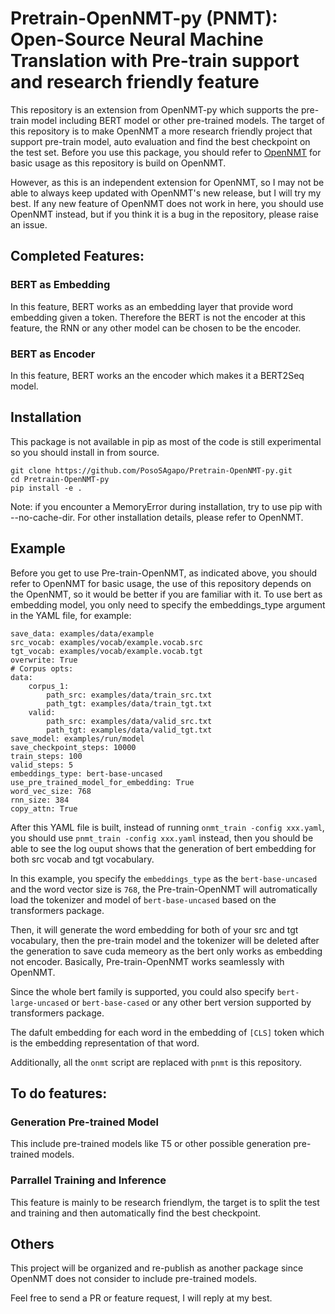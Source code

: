 # Pretrain-OpenNMT-py (PNMT): Open-Source Neural Machine Translation with Pre-train support and research friendly feature

This repository is an extension from OpenNMT-py which supports the pre-train model including BERT model or other pre-trained models. The target of this repository is to make OpenNMT a more research friendly project that support pre-train model, auto evaluation and find the best checkpoint on the test set.
Before you use this package, you should refer to [OpenNMT](https://github.com/OpenNMT/OpenNMT-py) for basic usage as this repository is build on OpenNMT. 

However, as this is an independent extension for OpenNMT, so I may not be able to always keep updated with OpenNMT's new release, but I will try my best. If any new feature of OpenNMT does not work in here, you should use OpenNMT instead, but if you think it is a bug in the repository, please raise an issue.
## Completed Features:
### BERT as Embedding
In this feature, BERT works as an embedding layer that provide word embedding given a token. Therefore the BERT is not the encoder at this feature, the RNN or any other model can be chosen to be the encoder.
### BERT as Encoder
In this feature, BERT works an the encoder which makes it a BERT2Seq model.

## Installation

This package is not available in pip as most of the code is still experimental so you should install in from source.
```
git clone https://github.com/PosoSAgapo/Pretrain-OpenNMT-py.git
cd Pretrain-OpenNMT-py
pip install -e .
```
Note: if you encounter a MemoryError during installation, try to use pip with --no-cache-dir. For other installation details, please refer to OpenNMT.

## Example
Before you get to use Pre-train-OpenNMT, as indicated above, you should refer to OpenNMT for basic usage, the use of this repository depends on the OpenNMT, so it would be better if you are familiar with it.
To use bert as embedding model, you only need to specify the embeddings_type argument in the YAML file, for example:
```
save_data: examples/data/example
src_vocab: examples/vocab/example.vocab.src
tgt_vocab: examples/vocab/example.vocab.tgt
overwrite: True
# Corpus opts:
data:
    corpus_1:
        path_src: examples/data/train_src.txt
        path_tgt: examples/data/train_tgt.txt
    valid:
        path_src: examples/data/valid_src.txt
        path_tgt: examples/data/valid_tgt.txt
save_model: examples/run/model
save_checkpoint_steps: 10000
train_steps: 100
valid_steps: 5
embeddings_type: bert-base-uncased
use_pre_trained_model_for_embedding: True
word_vec_size: 768
rnn_size: 384
copy_attn: True
```
After this YAML file is built, instead of running `onmt_train -config xxx.yaml`, you should use `pnmt_train -config xxx.yaml` instead, then you should be able to see the log ouput shows that the generation of bert embedding for both src vocab and tgt vocabulary.

In this example, you specify the `embeddings_type` as the `bert-base-uncased` and the word vector size is `768`, the Pre-train-OpenNMT will autromatically load the tokenizer and model of `bert-base-uncased` based on the transformers package. 

Then, it will generate the word embedding for both of your src and tgt vocabulary, then the pre-train model and the tokenizer will be deleted after the generation to save cuda memeory as the bert only works as embedding not encoder. Basically, Pre-train-OpenNMT works seamlessly with OpenNMT.

Since the whole bert family is supported, you could also specify `bert-large-uncased` or `bert-base-cased` or any other bert version supported by transformers package. 

The dafult embedding for each word in the embedding of `[CLS]` token which is the embedding representation of that word.

Additionally, all the `onmt` script are replaced with `pnmt` is this repository.

## To do features:
### Generation Pre-trained Model 
This include pre-trained models like T5 or other possible generation pre-trained models.
### Parrallel Training and Inference
This feature is mainly to be research friendlym, the target is to split the test and training and then automatically find the best checkpoint.
## Others
This project will be organized and re-publish as another package since OpenNMT does not consider to include pre-trained models.

Feel free to send a PR or feature request, I will reply at my best.
